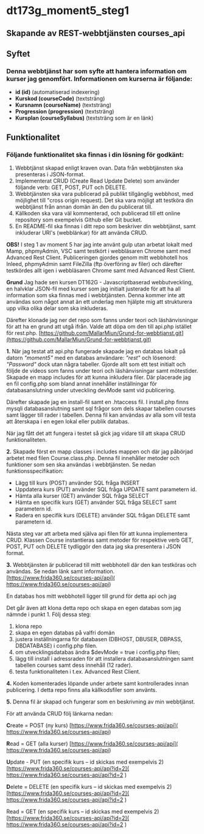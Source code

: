 # dt173g_moment5_steg1 

## Skapande av REST-webbtjänsten courses_api

## Syftet 

### Denna webbtjänst har som syfte att hantera information om kurser jag genomfört. Informationen om kurserna är följande:
* **id (id)** (automatiserad indexering)
* **Kurskod (courseCode)** (textsträng)
* **Kursnamn (courseName)** (textsträng)
* **Progression (progression)** (textsträng)
* **Kursplan (courseSyllabus)** (textsträng som är en länk)

## Funktionalitet

### Följande funktionalitet ska finnas i din lösning för godkänt:

1. Webbtjänst skapad enligt kraven ovan. Data från webbtjänsten ska presenteras i JSON-format.
2. Implementerat CRUD (Create Read Update Delete) som använder följande verb: GET, POST, PUT och DELETE.
3. Webbtjänsten ska vara publicerad på publikt tillgänglig webbhost, med möjlighet till "cross origin request). Det ska vara möjligt att testköra din webbtjänst från annan domän än den du publicerat till.
4. Källkoden ska vara väl kommenterad, och publicerad till ett online repository som exempelvis Github eller Git bucket.
5. En README-fil ska finnas i ditt repo som beskriver din webbtjänst, samt inkluderar URI's (webblänkar) för att använda CRUD.

**OBS!**
I steg 1 av moment 5 har jag inte använt gulp utan arbetat lokalt med Mamp, phpmyAdmin, VSC samt testkört i webbläsaren Chrome samt med Advanced Rest Client. Publiceringen gjordes genom mitt webbhotell hos Inleed, phpmyAdmin samt FileZilla (ftp överföring av filer) och därefter testkördes allt igen i webbläsaren Chrome samt med Advanced Rest Client.

**Grund**
Jag hade sen kursen DT162G - Javascriptbaserad webbutveckling, en halvklar JSON-fil med kurser som jag initialt justerade för att ha all information som ska finnas med i webbtjänsten. Denna kommer inte att användas som något annat än ett underlag men hjälpte mig att strukturera upp vilka olika delar som ska inkluderas. 

Därefter klonade jag ner det repo som fanns under teori och läshänvisningar för att ha en grund att utgå ifrån. Valde att döpa om den till api.php istället för rest.php.
[https://github.com/MallarMiun/Grund-for-webbtjanst.git](https://github.com/MallarMiun/Grund-for-webbtjanst.git) 


**1.**
När jag testat att api.php fungerade skapade jag en databas lokalt på datorn _"moment5"_ med en databas användare: _"rest"_ och lösenord: _"Password"_ dock utan några tabeller. 
Gjorde allt som ett test initialt och följde de videos som fanns under teori och läshänvisningar samt mötestider. Skapade en mapp includes för att kunna inkludera filer. Där placerade jag en fil config.php som bland annat innehåller inställningar för databasanslutning under utveckling devMode samt vid publicering. 

Därefter skapade jag en install-fil samt en .htaccess fil. I install.php finns mysqli databasanslutning samt sql frågor som dels skapar tabellen courses samt lägger till rader i tabellen. 
Denna fil kan användas av alla som vill testa att återskapa i en egen lokal eller publik databas. 

När jag fått det att fungera i testet så gick jag vidare till att skapa CRUD funktionaliteten. 

**2.** 
Skapade först en mapp classes i includes mappen och där jag påbörjad arbetet med filen Course.class.php. Denna fil innehåller metoder och funktioner som sen ska användas i webbtjänsten. Se nedan funktionsspecifikation: 
* Lägg till kurs (POST) använder SQL fråga INSERT 
* Uppdatera kurs (PUT) använder SQL fråga UPDATE samt parametern id.
* Hämta alla kurser (GET) använder SQL fråga SELECT 
* Hämta en specifik kurs (GET) använder SQL fråga SELECT samt parametern id. 
* Radera en specifik kurs (DELETE) använder SQL frågan DELETE samt parametern id. 

Nästa steg var att arbeta med själva api filen för att kunna implementera CRUD. 
Klassen Course instantieras samt metoder för respektive verb GET, POST, PUT och DELETE tydliggör den data jag ska presentera i JSON format.

**3.**
Webbtjänsten är publicerad till mitt webbhotell där den kan testköras och användas. Se nedan länk samt information.
[https://www.frida360.se/courses-api/api]( https://www.frida360.se/courses-api/api)

En databas hos mitt webbhotell ligger till grund för detta api och jag 

Det går även att klona detta repo och skapa en egen databas som jag nämnde i punkt 1. 
Följ dessa steg: 

1. klona repo
2. skapa en egen databas på valfri domän
3. justera inställningarna för databasen (DBHOST, DBUSER, DBPASS, DBDATABASE) i config.php filen. 
4. om utvecklingsdatabas ändra $devMode = true i config.php filen;
5. lägg till install i adressraden för att installera databasanslutningen samt tabellen courses samt dess innehåll (12 rader).
6. testa funktionaliteten i t.ex. Advanced Rest Client. 

**4.**
Koden komenterades löpande under arbete samt kontrollerades innan publicering. I detta repo finns alla källkodsfiler som använts. 

**5.**
Denna fil är skapad och fungerar som en beskrivning av min webbtjänst. 

För att använda CRUD följ länkarna nedan:

**C**reate = POST (ny kurs)
[https://www.frida360.se/courses-api/api]( https://www.frida360.se/courses-api/api)

**R**ead = GET (alla kurser)
[https://www.frida360.se/courses-api/api]( https://www.frida360.se/courses-api/api)

**U**pdate - PUT (en specifik kurs – id skickas med exempelvis 2)
[https://www.frida360.se/courses-api/api?id=2]( https://www.frida360.se/courses-api/api?id=2 ) 

**D**elete = DELETE (en specifik kurs – id skickas med exempelvis 2)
[https://www.frida360.se/courses-api/api?id=2]( https://www.frida360.se/courses-api/api?id=2 ) 

Read = GET (en specifik kurs – id skickas med exempelvis 2)
[https://www.frida360.se/courses-api/api?id=2]( https://www.frida360.se/courses-api/api?id=2 ) 




